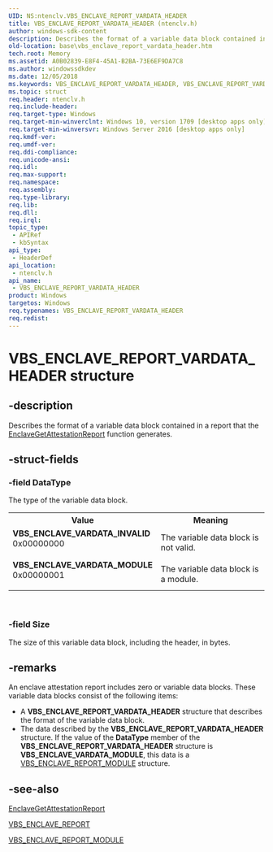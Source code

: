 ```yaml
---
UID: NS:ntenclv.VBS_ENCLAVE_REPORT_VARDATA_HEADER
title: VBS_ENCLAVE_REPORT_VARDATA_HEADER (ntenclv.h)
author: windows-sdk-content
description: Describes the format of a variable data block contained in a report that the EnclaveGetAttestationReport function generates.
old-location: base\vbs_enclave_report_vardata_header.htm
tech.root: Memory
ms.assetid: A0B02839-E8F4-45A1-B2BA-73E6EF9DA7C8
ms.author: windowssdkdev
ms.date: 12/05/2018
ms.keywords: VBS_ENCLAVE_REPORT_VARDATA_HEADER, VBS_ENCLAVE_REPORT_VARDATA_HEADER structure, VBS_ENCLAVE_VARDATA_INVALID, VBS_ENCLAVE_VARDATA_MODULE, base.vbs_enclave_report_vardata_header, ntenclv/VBS_ENCLAVE_REPORT_VARDATA_HEADER
ms.topic: struct
req.header: ntenclv.h
req.include-header: 
req.target-type: Windows
req.target-min-winverclnt: Windows 10, version 1709 [desktop apps only]
req.target-min-winversvr: Windows Server 2016 [desktop apps only]
req.kmdf-ver: 
req.umdf-ver: 
req.ddi-compliance: 
req.unicode-ansi: 
req.idl: 
req.max-support: 
req.namespace: 
req.assembly: 
req.type-library: 
req.lib: 
req.dll: 
req.irql: 
topic_type:
 - APIRef
 - kbSyntax
api_type:
 - HeaderDef
api_location:
 - ntenclv.h
api_name:
 - VBS_ENCLAVE_REPORT_VARDATA_HEADER
product: Windows
targetos: Windows
req.typenames: VBS_ENCLAVE_REPORT_VARDATA_HEADER
req.redist: 
---
```


# VBS_ENCLAVE_REPORT_VARDATA_HEADER structure


## -description


Describes the format of a variable data block contained in a report that the <a href="https://msdn.microsoft.com/FEE8F05B-540F-4C10-A90C-55607A4E9293">EnclaveGetAttestationReport</a> function generates.


## -struct-fields




### -field DataType

The type of the variable data block.

<table>
<tr>
<th>Value</th>
<th>Meaning</th>
</tr>
<tr>
<td width="40%"><a id="VBS_ENCLAVE_VARDATA_INVALID"></a><a id="vbs_enclave_vardata_invalid"></a><dl>
<dt><b>VBS_ENCLAVE_VARDATA_INVALID</b></dt>
<dt>0x00000000</dt>
</dl>
</td>
<td width="60%">
The variable data block is not valid.

</td>
</tr>
<tr>
<td width="40%"><a id="VBS_ENCLAVE_VARDATA_MODULE"></a><a id="vbs_enclave_vardata_module"></a><dl>
<dt><b>VBS_ENCLAVE_VARDATA_MODULE</b></dt>
<dt>0x00000001</dt>
</dl>
</td>
<td width="60%">
The variable data block is a module.

</td>
</tr>
</table>
 


### -field Size

The size of this variable data block, including the header, in bytes.


## -remarks



An enclave attestation report includes zero or  variable data blocks. These variable data blocks consist of the following items:

<ul>
<li>A <b>VBS_ENCLAVE_REPORT_VARDATA_HEADER</b> structure that describes the format of the variable data block. </li>
<li>The data described by the <b>VBS_ENCLAVE_REPORT_VARDATA_HEADER</b> structure. If the value of the <b>DataType</b> member of the <b>VBS_ENCLAVE_REPORT_VARDATA_HEADER</b> structure is  <b>VBS_ENCLAVE_VARDATA_MODULE</b>, this data is a <a href="https://msdn.microsoft.com/FB72B01D-B3FE-4FD7-8766-B209C6BC105E">VBS_ENCLAVE_REPORT_MODULE</a> structure.</li>
</ul>



## -see-also




<a href="https://msdn.microsoft.com/FEE8F05B-540F-4C10-A90C-55607A4E9293">EnclaveGetAttestationReport</a>



<a href="https://msdn.microsoft.com/90D6E8D2-191B-41D2-8C75-28A26462644B">VBS_ENCLAVE_REPORT</a>



<a href="https://msdn.microsoft.com/FB72B01D-B3FE-4FD7-8766-B209C6BC105E">VBS_ENCLAVE_REPORT_MODULE</a>
 

 

